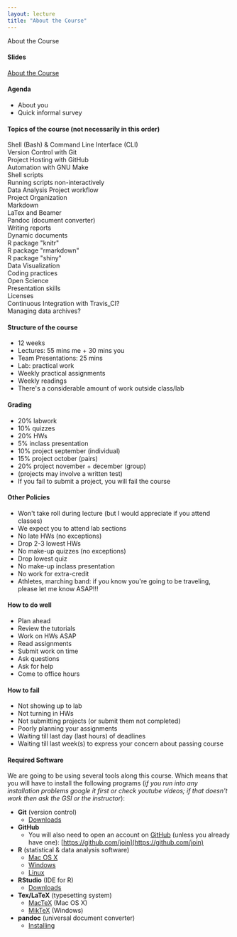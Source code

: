 ```yaml
---
layout: lecture
title: "About the Course"
---
```


<p class="message">
  About the Course
</p>


<h4>
	<span class="fa fa-picture-o fa-lg main-list-item-icon"></span>
	Slides
</h4>

<a href="" target="_blank">About the Course</a>


<h4>
	<span class="fa fa-bars fa-lg main-list-item-icon"></span>
	Agenda
</h4>

- About you
- Quick informal survey


#### Topics of the course (not necessarily in this order)

<i class="fa fa-folder"></i> Shell (Bash) & Command Line Interface (CLI)<br>
<i class="fa fa-git"></i> Version Control with Git <br>
<i class="fa fa-github"></i> Project Hosting with GitHub<br>
<i class="fa fa-gears"></i> Automation with GNU Make<br>
<i class="fa fa-terminal"></i> Shell scripts<br>
<i class="fa fa-spinner"></i> Running scripts non-interactively<br>
<i class="fa fa-refresh"></i> Data Analysis Project workflow<br>
<i class="fa fa-sitemap"></i> Project Organization <br>
<i class="fa fa-level-down"></i> Markdown<br>
<i class="fa fa-font"></i> LaTex and Beamer<br>
<i class="fa fa-arrows-alt"></i> Pandoc (document converter)<br>
<i class="fa fa-pencil-square-o"></i> Writing reports<br>
<i class="fa fa-file-code-o"></i> Dynamic documents<br>
<i class="fa fa-puzzle-piece"></i> R package "knitr"<br>
<i class="fa fa-recycle"></i> R package "rmarkdown"<br>
<i class="fa fa-sliders"></i> R package "shiny"<br>
<i class="fa fa-bar-chart"></i> Data Visualization<br>
<i class="fa fa-code"></i> Coding practices<br>
<i class="fa fa-unlock"></i> Open Science<br>
<i class="fa fa-picture-o"></i> Presentation skills<br>
<i class="fa fa-cc"></i> Licenses<br>
<i class="fa fa-check-square"></i> Continuous Integration with Travis_CI?<br>
<i class="fa fa-database"></i> Managing data archives?<br>


<h4>
	<span class="fa fa-map fa-lg main-list-item-icon"></span>
	Structure of the course
</h4>

- 12 weeks
- Lectures: 55 mins me + 30 mins you
- Team Presentations: 25 mins
- Lab: practical work
- Weekly practical assignments
- Weekly readings
- There's a considerable amount of work outside class/lab


<h4>
	<span class="fa fa-list-ul fa-lg main-list-item-icon"></span>
	Grading
</h4>

- 20% labwork
- 10% quizzes
- 20% HWs
-  5% inclass presentation
- 10% project september (individual)
- 15% project october (pairs)
- 20% project november + december (group)
- (projects may involve a written test)
- If you fail to submit a project, you will fail the course


<h4>
	<span class="fa fa-gavel fa-lg main-list-item-icon"></span>
	Other Policies
</h4>

- Won't take roll during lecture
(but I would appreciate if you attend classes)
- We expect you to attend lab sections
- No late HWs (no exceptions)
- Drop 2-3 lowest HWs
- No make-up quizzes (no exceptions)
- Drop lowest quiz
- No make-up inclass presentation
- No work for extra-credit
- Athletes, marching band: if you know you're going to
be traveling, please let me know ASAP!!!


<h4>
	<span class="fa fa-thumbs-up fa-lg main-list-item-icon"></span>
	How to do well
</h4>

- Plan ahead
- Review the tutorials
- Work on HWs ASAP
- Read assignments
- Submit work on time
- Ask questions
- Ask for help
- Come to office hours


<h4>
	<span class="fa fa-thumbs-down fa-lg main-list-item-icon"></span>
	How to fail
</h4>

- Not showing up to lab
- Not turning in HWs
- Not submitting projects (or submit them not completed)
- Poorly planning your assignments
- Waiting till last day (last hours) of deadlines
- Waiting till last week(s) to express your concern about passing course


<h4>
	<span class="fa fa-download fa-lg main-list-item-icon"></span>
	Required Software
</h4>

We are going to be using several tools along this course. Which means that you will have to install the following programs (_if you run into any installation problems google it first or check youtube videos; if that doesn't work then ask the GSI or the instructor_):

- __Git__ (version control)
	- [Downloads](https://git-scm.com/downloads)
- __GitHub__
	- You will also need to open an account on [GitHub](https://github.com/) (unless you already have one): [https://github.com/join](https://github.com/join)
- __R__ (statistical & data analysis software)
	- [Mac OS X](https://cran.r-project.org/bin/macosx/)
	- [Windows](https://cran.r-project.org/bin/windows/base/)
	- [Linux](https://cran.r-project.org/bin/linux/)
- __RStudio__ (IDE for R)
	- [Downloads](https://www.rstudio.com/products/rstudio/download/)
- __Tex/LaTeX__ (typesetting system)
	- [MacTeX](https://tug.org/mactex/) (Mac OS X)
	- [MikTeX](http://miktex.org/download) (Windows)
- __pandoc__ (universal document converter)
	- [Installing](http://pandoc.org/installing.html)

